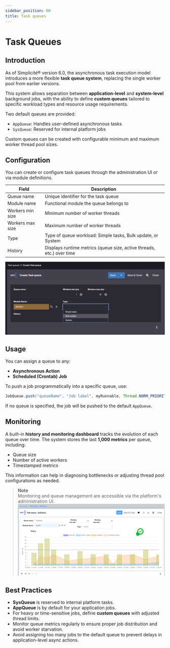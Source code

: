 ```yaml
---
sidebar_position: 60
title: Task queues
---
```


Task Queues
===========

Introduction
------------

As of Simplicité® version 6.0, the asynchronous task execution model introduces a more flexible **task queue system**, replacing the single worker pool from earlier versions.

This system allows separation between **application-level** and **system-level** background jobs, with the ability to define **custom queues** tailored to specific workload types and resource usage requirements.

Two default queues are provided:

- `AppQueue`: Handles user-defined asynchronous tasks
- `SysQueue`: Reserved for internal platform jobs

Custom queues can be created with configurable minimum and maximum worker thread pool sizes.

Configuration
-------------

You can create or configure task queues through the administration UI or via module definitions.

| Field              | Description                                                                 |
|--------------------|-----------------------------------------------------------------------------|
| Queue name         | Unique identifier for the task queue                                        |
| Module name        | Functional module the queue belongs to                                      |
| Workers min size   | Minimum number of worker threads                                            |
| Workers max size   | Maximum number of worker threads                                            |
| Type               | Type of queue workload: Simple tasks, Bulk update, or System                |
| History            | Displays runtime metrics (queue size, active threads, etc.) over time       |

![Create Task Queue form](img/task-queues/task-queue-form.png)

Usage
-----

You can assign a queue to any:

- **Asynchronous Action**
- **Scheduled (Crontab) Job**

To push a job programmatically into a specific queue, use:

```java
JobQueue.push("queueName", "Job label", myRunnable, Thread.NORM_PRIORITY);
```

If no queue is specified, the job will be pushed to the default `AppQueue`.

Monitoring  
----------

A built-in **history and monitoring dashboard** tracks the evolution of each queue over time. The system stores the last **1,000 metrics** per queue, including:

- Queue size  
- Number of active workers  
- Timestamped metrics  

This information can help in diagnosing bottlenecks or adjusting thread pool configurations as needed.

> **Note**  
> Monitoring and queue management are accessible via the platform's administration UI.
![Monitoring](img/task-queues/history.png)

Best Practices  
--------------

- **SysQueue** is reserved to internal platform tasks.  
- **AppQueue** is by default for your application jobs.  
- For heavy or time-sensitive jobs, define **custom queues** with adjusted thread limits.  
- Monitor queue metrics regularly to ensure proper job distribution and avoid worker starvation.  
- Avoid assigning too many jobs to the default queue to prevent delays in application-level async actions.
